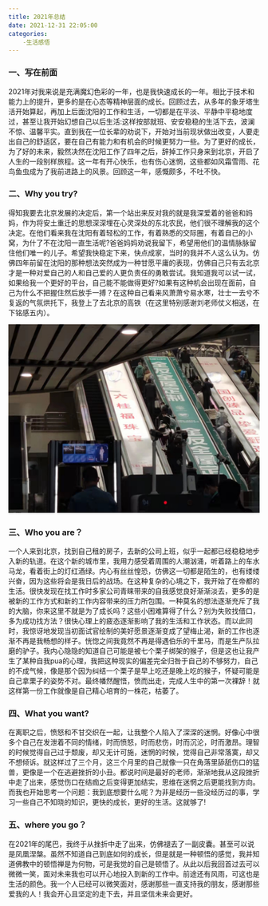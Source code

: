 ```yaml
---
title: 2021年总结
date: 2021-12-31 22:05:00
categories:
	-生活感悟
---
```

### 一、写在前面

2021年对我来说是充满魔幻色彩的一年，也是我快速成长的一年。相比于技术和能力上的提升，更多的是在心态等精神层面的成长。回顾过去，从多年的象牙塔生活开始算起，再加上后面沈阳的工作和生活，一切都是在平淡、平静中平稳地度过，甚至让我开始幻想自己以后生活:这样按部就班、安安稳稳的生活下去，波澜不惊、温馨平实。直到我在一位长辈的劝说下，开始对当前现状做出改变，人要走出自己的舒适区，要在自己有能力和有机会的时候更努力一些。为了更好的成长，为了好的未来，毅然决然在沈阳工作了四年之后，辞掉工作只身来到北京，开启了人生的一段别样旅程。这一年有开心快乐，也有伤心迷惘，这些都如风霜雪雨、花鸟鱼虫成为了我前进路上的风景。回顾这一年，感慨颇多，不吐不快。

### 二、Why you try?

得知我要去北京发展的决定后，第一个站出来反对我的就是我深爱着的爸爸和妈妈，作为将安土重迁的思想深深埋在心灵深处的东北农民，他们很不理解我的这个决定。在他们看来我在沈阳有着轻松的工作，有着熟悉的交际圈，有着自己的小窝，为什了不在沈阳一直生活呢?爸爸妈妈劝说我留下，希望用他们的温情脉脉留住他们唯一的儿子。希望我快稳定下来，快点成家，当时的我并不人这么认为。仿佛四年前留在沈阳的那种想法突然成为一种甘愿平庸的表现，仿佛自己只有去北京才是一种对爱自己的人和自己爱的人更负责任的勇敢尝试。我知道我可以试一试，如果给我一个更好的平台，自己能不能做得更好?如果有这种机会出现在面前，自己为什么不把握住然后放手一搏？在这种自己看来风萧萧兮易水寒，壮士一去兮不复返的气氛烘托下，我登上了去北京的高铁（在这里特别感谢刘老师仗义相送，在下铭感五内）。

![微信图片_20220224235727](../images/2021年总结/微信图片_20220224235727.jpg)

### 三、Who you are？

一个人来到北京，找到自己租的房子，去新的公司上班，似乎一起都已经稳稳地步入新的轨道。在这个新的城市里，我用力感受着周围的人潮汹涌，听着路上的车水马龙，看着街上的灯红酒绿。内心有丝丝惶恐，仿佛这一切都是陌生的，也有缕缕兴奋，因为这些将会是我日后的战场。在这种复杂的心境之下，我开始了在帝都的生活。很快发现在找工作时多家公司青睐带来的自我感觉良好渐渐淡去，更多的是被新的工作方式和新的工作内容带来的压力所包围。一种莫名的想法逐渐充斥了我的大脑，你来这里不就是为了成长吗？这些小困难算得了什么？别为失败找借口，多为成功找方法？很快心理上的疲态逐渐影响了我的生活和工作状态。而以此同时，我惊讶地发现当初面试官绘制的美好愿景逐渐变成了望梅止渴，新的工作也逐渐不再是我畅想的样子。恍惚之间我竟然不再是得遇伯乐的千里马，而是生产队拉磨的驴子。我内心隐隐的知道自己可能是被七个栗子绑架的猴子，但是这也让我产生了某种自我pua的心理，我把这种现实的偏差完全归咎于自己的不够努力，自己的不成气候，像是那个因为纠结一个栗子是早上吃还是晚上吃的猴子，怀疑可能是自己拿栗子的姿势不对。最终幡然醒悟，愤而出走，完成人生中的第一次裸辞！就这样第一份工作就像是自己精心培育的一株花，枯萎了。

### 四、What you want?

在离职之后，愤怒和不甘交织在一起，让我整个人陷入了深深的迷惘。好像心中很多个自己在发泄着不同的情绪，时而愤怒，时而悲伤，时而沉沦，时而激昂。理智的时候觉得自己过于颓废，却又无计可施，迷惘的时候，觉得自己非常落寞，却又不想倾诉。就这样过了三个月，这三个月里的自己就像一只在角落里舔舐伤口的猛兽，更像是一个在逃避挫折的小丑。都说时间是最好的老师，渐渐地我从这段挫折中走了出来，感觉伤口在结痂之后变得更加结实，思维在迷惘之后更能找到方向。而我也开始思考一个问题：我到底想要什么呢？为非是经历一些没经历过的事，学习一些自己不知晓的知识，更快的成长，更好的生活。这就够了!

### 五、where you go？

在2021年的尾巴，我终于从挫折中走了出来，仿佛褪去了一副皮囊。甚至可以说是凤凰涅槃。虽然不知道自己到底如何的成长，但是就是一种顿悟的感觉，我并知道佛教中的顿悟禅是为何物，可是我觉的自己是顿悟了。从此以后我回首过去可以微微一笑，面对未来我也可以开心地投入到新的工作中。前途还有风雨，可这也是生活的颜色。我一个人已经可以微笑面对，感谢那些一直支持我的朋友，感谢那些爱我的人！我会开心且坚定的走下去，并且坚信未来会更好。



